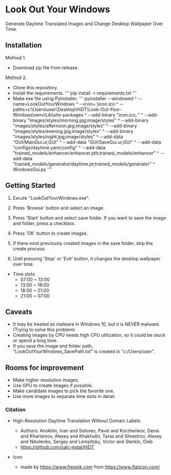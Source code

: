 # Look Out Your Windows

Generate Daytime Translated Images and Change Desktop Wallpaper Over Time.

## Installation
Method 1. 
- Download zip file from release.

Method 2. 
- Clone this repository.
- Install the requirements.
'''
pip install -r requirements.txt
'''
- Make exe file using Pyinstaller.
'''
pyinstaller --windowed ^
            --name=LookOutYourWindows ^
            --icon=.\icon.ico ^
            --paths=c:\Users\user\Desktop\HiDT\Look-Out-Your-Windows\venv\Lib\site-packages ^
            --add-binary "icon.ico;." ^
            --add-binary "images/styles/morning.jpg;image/styles" ^
            --add-binary "images/styles/afternoon.jpg;image/styles" ^
            --add-binary "images/styles/evening.jpg;image/styles" ^
            --add-binary "images/styles/night.jpg;image/styles" ^
            --add-data "GUI/MainGui.ui;GUI" ^
            --add-data "GUI/SaveGui.ui;GUI" ^
            --add-data "configs/daytime.yaml;config" ^
            --add-data "trained_models/enhancer/enhancer.pth;trained_models/enhancer" ^
            --add-data "trained_models/generator/daytime.pt;trained_models/generator" ^
            WindowsGui.py
'''

## Getting Started
1. Excute "LookOutYourWindows.exe".

2. Press 'Browse' button and select an image.

3. Press 'Start' button and select save folder. If you want to save the image and folder, press a checkbox.

4. Press 'OK' button to create images.

5. If there exist previously created images in the save folder, skip the create process.

6. Until pressing 'Stop' or 'Exit' button, it changes the desktop wallpaper over time.
    
- Time slots
    - 07:00 ~ 13:00
    - 13:00 ~ 18:00
    - 18:00 ~ 21:00
    - 21:00 ~ 07:00

## Caveats
- It may be treated as malware in Windows 10, but it is NEVER malware. (Trying to solve this problem)
- Creating images by CPU needs high CPU utilization, so it could be stuck or spend a long time.
- If you save the image and folder path, "LookOutYourWindows_SavePath.txt" is created in "c:/Users/user".

## Rooms for improvement
- Make higher resolution images.
- Use GPU to create images if possible.
- Make candidate images to pick the favorite one.
- Use more images to separate time slots in detail. 

### Citation
- High-Resolution Daytime Translation Without Domain Labels
    - Authors: Anokhin, Ivan and Solovev, Pavel and Korzhenkov, Denis and Kharlamov, Alexey and Khakhulin,
            Taras and Silvestrov, Alexey and Nikolenko, Sergey and Lempitsky, Victor and Sterkin, Gleb
    - https://github.com/saic-mdal/HiDT

- Icon
    - made by https://www.freepik.com from https://www.flaticon.com/